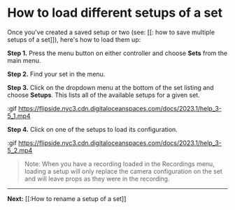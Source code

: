 # How to load different setups of a set

Once you've created a saved setup or two (see: [[: how to save multiple setups of a set]]), here's how to load them up:

**Step 1.** Press the menu button on either controller and choose **Sets** from the main menu.

**Step 2.** Find your set in the menu.

**Step 3.** Click on the dropdown menu at the bottom of the set listing and choose **Setups**. This lists all of the available setups for a given set.

:gif https://flipside.nyc3.cdn.digitaloceanspaces.com/docs/2023.1/help_3-5_1.mp4

**Step 4.** Click on one of the setups to load its configuration.

:gif https://flipside.nyc3.cdn.digitaloceanspaces.com/docs/2023.1/help_3-5_2.mp4

> Note: When you have a recording loaded in the Recordings menu, loading a setup will only replace the camera configuration on the set and will leave props as they were in the recording.

---

**Next:** [[:How to rename a setup of a set]]
